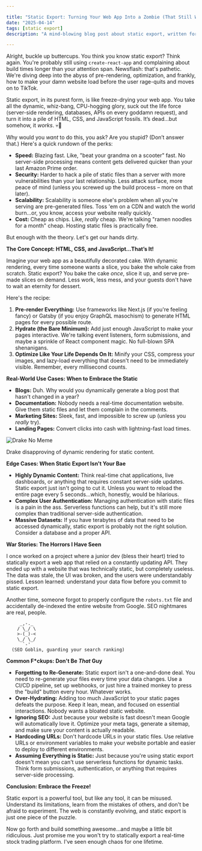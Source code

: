 ```yaml
---

title: "Static Export: Turning Your Web App Into a Zombie (That Still Works)"
date: "2025-04-14"
tags: [static export]
description: "A mind-blowing blog post about static export, written for chaotic Gen Z engineers. Prepare to have your third eye activated...or at least slightly irritated."

---
```


Alright, buckle up buttercups. You think you know static export? Think again. You're probably still using `create-react-app` and complaining about build times longer than your attention span. Newsflash: that's pathetic. We're diving deep into the abyss of pre-rendering, optimization, and frankly, how to make your damn website load before the user rage-quits and moves on to TikTok.

Static export, in its purest form, is like freeze-drying your web app. You take all the dynamic, whiz-bang, CPU-hogging glory, suck out the life force (server-side rendering, databases, APIs on every goddamn request), and turn it into a pile of HTML, CSS, and JavaScript fossils. It’s dead…but somehow, it *works*. 💀🙏

Why would you *want* to do this, you ask? Are you stupid? (Don’t answer that.) Here's a quick rundown of the perks:

*   **Speed:** Blazing fast. Like, "beat your grandma on a scooter" fast. No server-side processing means content gets delivered quicker than your last Amazon Prime order.
*   **Security:** Harder to hack a pile of static files than a server with more vulnerabilities than your last relationship. Less attack surface, more peace of mind (unless you screwed up the build process – more on that later).
*   **Scalability:** Scalability is someone else's problem when all you're serving are pre-generated files. Toss 'em on a CDN and watch the world burn…or, you know, access your website really quickly.
*   **Cost:** Cheap as chips. Like, *really* cheap. We're talking "ramen noodles for a month" cheap. Hosting static files is practically free.

But enough with the theory. Let's get our hands dirty.

**The Core Concept: HTML, CSS, and JavaScript…That’s It!**

Imagine your web app as a beautifully decorated cake. With dynamic rendering, every time someone wants a slice, you bake the whole cake from scratch. Static export? You bake the cake *once*, slice it up, and serve pre-made slices on demand. Less work, less mess, and your guests don't have to wait an eternity for dessert.

Here's the recipe:

1.  **Pre-render Everything:** Use frameworks like Next.js (if you're feeling fancy) or Gatsby (if you enjoy GraphQL masochism) to generate HTML pages for every possible route.
2.  **Hydrate (the Bare Minimum):** Add just enough JavaScript to make your pages interactive. We're talking event listeners, form submissions, and maybe a sprinkle of React component magic. No full-blown SPA shenanigans.
3.  **Optimize Like Your Life Depends On It:** Minify your CSS, compress your images, and lazy-load everything that doesn't need to be immediately visible. Remember, every millisecond counts.

**Real-World Use Cases: When to Embrace the Static**

*   **Blogs:** Duh. Why would you dynamically generate a blog post that hasn't changed in a year?
*   **Documentation:** Nobody needs a real-time documentation website. Give them static files and let them complain in the comments.
*   **Marketing Sites:** Sleek, fast, and impossible to screw up (unless you *really* try).
*   **Landing Pages:** Convert clicks into cash with lightning-fast load times.

![Drake No Meme](https://i.imgflip.com/30b1gx.jpg)

Drake disapproving of dynamic rendering for static content.

**Edge Cases: When Static Export Isn't Your Bae**

*   **Highly Dynamic Content:** Think real-time chat applications, live dashboards, or anything that requires constant server-side updates. Static export just isn't going to cut it. Unless you want to reload the entire page every 5 seconds…which, honestly, would be hilarious.
*   **Complex User Authentication:** Managing authentication with static files is a pain in the ass. Serverless functions can help, but it's still more complex than traditional server-side authentication.
*   **Massive Datasets:** If you have terabytes of data that need to be accessed dynamically, static export is probably not the right solution. Consider a database and a proper API.

**War Stories: The Horrors I Have Seen**

I once worked on a project where a junior dev (bless their heart) tried to statically export a web app that relied on a constantly updating API. They ended up with a website that was technically static, but completely useless. The data was stale, the UI was broken, and the users were understandably pissed. Lesson learned: understand your data flow before you commit to static export.

Another time, someone forgot to properly configure the `robots.txt` file and accidentally de-indexed the entire website from Google. SEO nightmares are real, people.

```ascii
     _,-._
    / \_/ \
    >-(_)-<
    \_/ \_/
      `-'
  (SEO Goblin, guarding your search ranking)
```

**Common F\*ckups: Don't Be *That* Guy**

*   **Forgetting to Re-Generate:** Static export isn't a one-and-done deal. You need to re-generate your files every time your data changes. Use a CI/CD pipeline, set up webhooks, or just hire a trained monkey to press the "build" button every hour. Whatever works.
*   **Over-Hydrating:** Adding too much JavaScript to your static pages defeats the purpose. Keep it lean, mean, and focused on essential interactions. Nobody wants a bloated static website.
*   **Ignoring SEO:** Just because your website is fast doesn't mean Google will automatically love it. Optimize your meta tags, generate a sitemap, and make sure your content is actually readable.
*   **Hardcoding URLs:** Don't hardcode URLs in your static files. Use relative URLs or environment variables to make your website portable and easier to deploy to different environments.
*   **Assuming Everything is Static:** Just because you're using static export doesn't mean you can't use serverless functions for dynamic tasks. Think form submissions, authentication, or anything that requires server-side processing.

**Conclusion: Embrace the Freeze!**

Static export is a powerful tool, but like any tool, it can be misused. Understand its limitations, learn from the mistakes of others, and don't be afraid to experiment. The web is constantly evolving, and static export is just one piece of the puzzle.

Now go forth and build something awesome…and maybe a little bit ridiculous. Just promise me you won't try to statically export a real-time stock trading platform. I've seen enough chaos for one lifetime.
